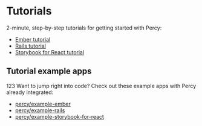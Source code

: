 # Tutorials

2-minute, step-by-step tutorials for getting started with Percy:

- [Ember tutorial](/docs/tutorials/ember)
- [Rails tutorial](/docs/tutorials/rails)
- [Storybook for React tutorial](/docs/tutorials/storybook-for-react)

## Tutorial example apps
123
Want to jump right into code? Check out these example apps with Percy already integrated:

- [<i class="fa fa-github" aria-hidden="true"></i> percy/example-ember](https://github.com/percy/example-ember)
- [<i class="fa fa-github" aria-hidden="true"></i> percy/example-rails](https://github.com/percy/example-rails)
- [<i class="fa fa-github" aria-hidden="true"></i> percy/example-storybook-for-react](https://github.com/percy/example-storybook-for-react)
